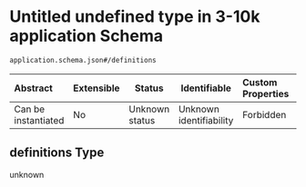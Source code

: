 # Untitled undefined type in 3-10k application Schema

```txt
application.schema.json#/definitions
```




| Abstract            | Extensible | Status         | Identifiable            | Custom Properties | Additional Properties | Access Restrictions | Defined In                                                                           |
| :------------------ | ---------- | -------------- | ----------------------- | :---------------- | --------------------- | ------------------- | ------------------------------------------------------------------------------------ |
| Can be instantiated | No         | Unknown status | Unknown identifiability | Forbidden         | Allowed               | none                | [application.schema.json\*](../false/application.schema.json "open original schema") |

## definitions Type

unknown
